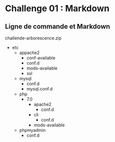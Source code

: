 # Challenge 01 : Markdown

## Ligne de commande et Markdown

challende-arborescence.zip
- etc
    - appache2
        - conf-available
        - conf.d
        - mods-available
        - ssl
    - mysql
        - conf.d
        - mysql.conf.d
    - php
        - 7.0
            - apache2
                - conf.d
            - cli
                - conf.d
            - mods-available
    - phpmyadmin
        - conf.d
